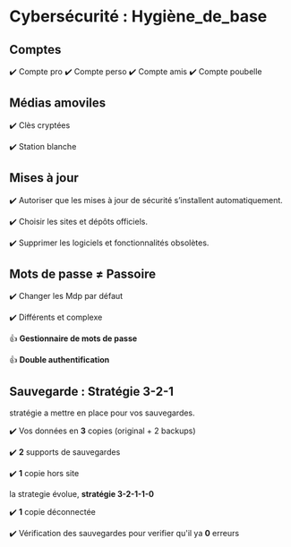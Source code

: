 # Cybersécurité : Hygiène_de_base

## Comptes
✔️ Compte pro   ✔️ Compte perso   ✔️ Compte amis   ✔️ Compte poubelle

## Médias amoviles

✔️ Clès cryptées

✔️ Station blanche

## Mises à jour

✔️ Autoriser que les mises à jour de sécurité s’installent automatiquement.

✔️ Choisir les sites et dépôts officiels.

✔️ Supprimer les logiciels et fonctionnalités obsolètes.

## Mots de passe ≠ Passoire

✔️ Changer les Mdp par défaut

✔️ Différents et complexe

👍 **Gestionnaire de mots de passe**

👍 **Double authentification**

## Sauvegarde : Stratégie 3-2-1

stratégie a mettre en place pour vos sauvegardes.

✔️ Vos données en **3** copies (original + 2 backups)

✔️ **2** supports de sauvegardes

✔️ **1** copie hors site

la strategie évolue, **stratégie 3-2-1-1-0**

✔️ **1** copie déconnectée 

✔️ Vérification des sauvegardes pour verifier qu'il  ya **0** erreurs
